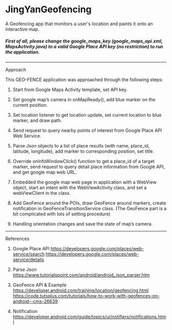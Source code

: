 # JingYanGeofencing
A Geofencing app that monitors a user's location and paints it onto an interactive map.

##### First of all, please change the google_maps_key (google_maps_api.xml, MapsActivity.java) to a valid Google Place API key (no restriction) to run the application.
----------------------------------

Approach 

This GEO-FENCE application was approached through the following steps:

1. Start from Google Maps Activity template, set API key.

2. Set google map’s camera in onMapReady(), add blue marker on the current position. 

3. Set location listener to get location update, set current location to blue marker, and draw path.

4. Send request to query nearby points of interest from Google Place API Web Service. 

5. Parse Json objects to a list of place results (with name, place_id, latitude, longitude), add marker to corresponding position, set title.

6. Override onInfoWindowClick() function to get a place_id of a target marker, send request to query detail place information from Google API, and get google map web URL. 

7. Embedded the google map web page in application with a WebView object, start an intent with the WebViewActivity class, and set a webViewClient in the class.

8. Add GeoFence around the POIs, draw GeoFence around markers, create notification in GeoFenceTransitionService class. (The GeoFence part is a bit complicated with lots of setting procedure)

9. Handling orientation changes and save the state of map’s camera.

---------------------------

References

1. Google Place API
https://developers.google.com/places/web-service/search
https://developers.google.com/places/web-service/details

2. Parse Json
https://www.tutorialspoint.com/android/android_json_parser.htm

3. GeoFence API & Example
https://developer.android.com/training/location/geofencing.html
https://code.tutsplus.com/tutorials/how-to-work-with-geofences-on-android--cms-26639 

4. Notification
https://developer.android.com/guide/topics/ui/notifiers/notifications.html



